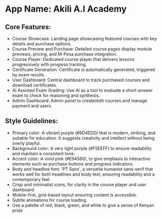 # **App Name**: Akili A.I Academy

## Core Features:

- Course Showcase: Landing page showcasing featured courses with key details and purchase options.
- Course Preview and Purchase: Detailed course pages display module previews, pricing, and M-Pesa purchase integration.
- Course Player: Dedicated course player that delivers lessons progressively with progress tracking.
- Certificate Generation: Certificate is automatically generated, triggered by exam results.
- User Dashboard: Central dashboard to track purchased courses and download certificates.
- AI Assisted Exam Grading: Use AI as a tool to evaluate a short-answer exam to check for reasoning and synthesis.
- Admin Dashboard: Admin panel to create/edit courses and manage payment and users.

## Style Guidelines:

- Primary color: A vibrant purple (#9D4EDD) that is modern, striking, and suitable for education. It suggests creativity and intellect without being overly playful.
- Background color: A very light purple (#F5EEFF) to ensure readability and maintain a consistent tone.
- Accent color: A vivid pink (#E94560), to give emphasis to interactive elements such as purchase buttons and progress indicators.
- Body and headline font: 'PT Sans', a versatile humanist sans-serif that works well for both headlines and body text, ensuring readability and a contemporary feel.
- Crisp and minimalist icons, for clarity in the course player and user dashboard.
- Mobile-first, grid-based layout ensuring content is accessible.
- Subtle animations for course loading.
- Use a palette of red, black, green, and white to give a sense of Kenyan pride